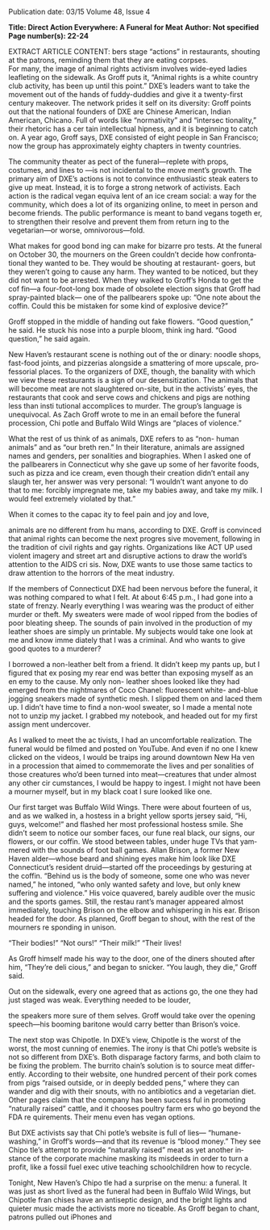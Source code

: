 Publication date: 03/15
Volume 48, Issue 4

**Title: Direct Action Everywhere: A Funeral for Meat**
**Author: Not specified**
**Page number(s): 22-24**

EXTRACT ARTICLE CONTENT:
bers stage “actions” in restaurants, 
shouting at the patrons, reminding 
them that they are eating corpses.  
For many, the image of animal 
rights activism involves wide-eyed 
ladies leafleting on the sidewalk. 
As Groff puts it, “Animal rights is 
a white country club activity, has 
been up until this point.” DXE’s 
leaders want to take the movement 
out of the hands of fuddy-duddies 
and give it a twenty-first century 
makeover. The network prides it­
self on its diversity: Groff points 
out that the national founders of 
DXE are Chinese American, Indian 
American, Chicano. Full of words 
like “normativity” and “intersec­
tionality,” their rhetoric has a cer­
tain intellectual hipness, and it is 
beginning to catch on. A year ago, 
Groff says, DXE consisted of eight 
people in San Francisco; now the 
group has approximately eighty 
chapters in twenty countries.


The community theater as­
pect of the funeral—replete with 
props, costumes, and lines to
—is not incidental to the move­
ment’s growth. The primary aim 
of DXE’s actions is not to convince 
enthusiastic steak eaters to give 
up meat. Instead, it is to forge a 
strong network of activists. Each 
action is the radical vegan equiva­
lent of an ice cream social: a way 
for the community, which does 
a lot of its organizing online, 
to meet in person and become 
friends. The public performance 
is meant to band vegans togeth­
er, to strengthen their resolve 
and prevent them from return­
ing to the vegetarian—or worse, 
omnivorous—fold. 


What makes for good bond­
ing can make for bizarre pro­
tests. At the funeral on October 
30, the mourners on the Green 
couldn’t decide how confronta­
tional they wanted to be. They 
would be shouting at restaurant-
goers, but they weren’t going to 
cause any harm. They wanted to 
be noticed, but they did not want 
to be arrested. When they walked 
to Groff’s Honda to get the cof­
fin—a four-foot-long box made 
of obsolete election signs that 
Groff had spray-painted black—
one of the pallbearers spoke up: 
“One note about the coffin. Could 
this be mistaken for some kind of 
explosive device?” 


Groff stopped in the middle of 
handing out fake flowers. “Good 
question,” he said. He stuck his 
nose into a purple bloom, think­
ing hard. “Good question,” he 
said again.


New Haven’s restaurant scene 
is nothing out of the or­
dinary: noodle shops, fast-food 
joints, and pizzerias alongside a 
smattering of more upscale, pro­
fessorial places. To the organizers 
of DXE, though, the banality with 
which we view these restaurants is 
a sign of our desensitization. The 
animals that will become meat are 
not slaughtered on-site, but in the 
activists’ eyes, the restaurants that 
cook and serve cows and chickens 
and pigs are nothing less than insti­
tutional accomplices to murder. The 
group’s language is unequivocal. As 
Zach Groff wrote to me in an email 
before the funeral procession, Chi­
potle and Buffalo Wild Wings are 
“places of violence.”


What the rest of us think of 
as animals, DXE refers to as “non-
human animals” and as “our breth­
ren.” In their literature, animals are 
assigned names and genders, per­
sonalities and biographies. When 
I asked one of the pallbearers in 
Connecticut why she gave up some 
of her favorite foods, such as pizza 
and ice cream, even though their 
creation didn’t entail any slaugh­
ter, her answer was very personal: 
“I wouldn’t want anyone to do that 
to me: forcibly impregnate me, take 
my babies away, and take my milk. 
I would feel extremely violated 
by that.”


When it comes to the capac­
ity to feel pain and joy and love, 


animals are no different from hu­
mans, according to DXE. Groff 
is convinced that animal rights 
can become the next progres­
sive movement, following in the 
tradition of civil rights and gay 
rights. Organizations like ACT UP 
used violent imagery and street art 
and disruptive actions to draw the 
world’s attention to the AIDS cri­
sis. Now, DXE wants to use those 
same tactics to draw attention to 
the horrors of the meat industry.


If the members of Connecticut 
DXE had been nervous before the 
funeral, it was nothing compared 
to what I felt. At about 6:45 p.m., 
I had gone into a state of frenzy. 
Nearly everything I was wearing 
was the product of either murder 
or theft. My sweaters were made 
of wool ripped from the bodies of 
poor bleating sheep. The sounds of 
pain involved in the production of 
my leather shoes are simply un­
printable. My subjects would take 
one look at me and know imme­
diately that I was a criminal. And 
who wants to give good quotes to 
a murderer? 


I borrowed a non-leather belt 
from a friend. It didn’t keep my 
pants up, but I figured that ex­
posing my rear end was better 
than exposing myself as an en­
emy to the cause. My only non-
leather shoes looked like they had 
emerged from the nightmares of 
Coco Chanel: fluorescent white-
and-blue jogging sneakers made 
of synthetic mesh. I slipped them 
on and laced them up. I didn’t have 
time to find a non-wool sweater, so 
I made a mental note not to unzip 
my jacket. I grabbed my notebook, 
and headed out for my first assign­
ment undercover. 


As I walked to meet the ac­
tivists, I had an uncomfortable 
realization. The funeral would be 
filmed and posted on YouTube. 
And even if no one I knew clicked 
on the videos, I would be traips­
ing around downtown New Ha­
ven in a procession that aimed to 
commemorate the lives and per­
sonalities of those creatures who’d 
been turned into meat—creatures 
that under almost any other cir­
cumstances, I would be happy to 
ingest. I might not have been a 
mourner myself, but in my black 
coat I sure looked like one.


Our first target was Buffalo 
Wild Wings. There were about 
fourteen of us, and as we walked in, 
a hostess in a bright yellow sports 
jersey said, “Hi, guys, welcome!” 
and flashed her most professional 
hostess smile. She didn’t seem to 
notice our somber faces, our fune­
real black, our signs, our flowers, 
or our coffin. We stood between 
tables, under huge TVs that yam­
mered with the sounds of foot­
ball games. Allan Brison, a former 
New Haven alder—whose beard 
and shining eyes make him look 
like DXE Connecticut’s resident 
druid—started off the proceedings 
by gesturing at the coffin. “Behind 
us is the body of someone, some­
one who was never named,” he 
intoned, “who only wanted safety 
and love, but only knew suffering 
and violence.” His voice quavered, 
barely audible over the music and 
the sports games. Still, the restau­
rant’s manager appeared almost 
immediately, touching Brison on 
the elbow and whispering in his 
ear. Brison headed for the door. 
As planned, Groff began to shout, 
with the rest of the mourners re­
sponding in unison. 


“Their bodies!” 
“Not ours!”
“Their milk!”
“Their lives!


As Groff himself made his 
way to the door, one of the diners 
shouted after him, “They’re deli­
cious,” and began to snicker. 
“You 
laugh, 
they 
die,” 
Groff said. 


Out on the sidewalk, every­
one agreed that as actions go, the 
one they had just staged was weak. 
Everything needed to be louder,


the speakers more sure of them­
selves. Groff would take over the 
opening speech—his booming 
baritone would carry better than 
Brison’s voice. 


The next stop was Chipotle. In 
DXE’s view, Chipotle is the worst 
of the worst, the most cunning 
of enemies. The irony is that Chi­
potle’s website is not so different 
from DXE’s. Both disparage factory 
farms, and both claim to be fixing 
the problem. The burrito chain’s 
solution is to source meat differ­
ently. According to their website, 
one hundred percent of their pork 
comes from pigs “raised outside, 
or in deeply bedded pens,” where 
they can wander and dig with their 
snouts, with no antibiotics and a 
vegetarian diet. Other pages claim 
that the company has been success­
ful in promoting “naturally raised” 
cattle, and it chooses poultry farm­
ers who go beyond the FDA re­
quirements. Their menu even has 
vegan options.


But DXE activists say that Chi­
potle’s website is full of lies—
“humane-washing,” 
in 
Groff’s 
words—and that its revenue is 
“blood money.” They see Chipo­
tle’s attempt to provide “naturally 
raised” meat as yet another in­
stance of the corporate machine 
masking its misdeeds in order to 
turn a profit, like a fossil fuel exec­
utive teaching schoolchildren how 
to recycle. 


Tonight, New Haven’s Chipo­
tle had a surprise on the menu: a 
funeral. It was just as short lived 
as the funeral had been in Buffalo 
Wild Wings, but Chipotle fran­
chises have an antiseptic design, 
and the bright lights and quieter 
music made the activists more no­
ticeable. As Groff began to chant, 
patrons pulled out iPhones and